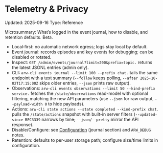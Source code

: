 # Telemetry & Privacy
Updated: 2025-09-16
Type: Reference

Microsummary: What’s logged in the event journal, how to disable, and retention defaults. Beta.

- Local‑first: no automatic network egress; logs stay local by default.
- Event journal: records episodes and key events for debugging; can be disabled or rotated.
- Inspect: `GET /admin/events/journal?limit=200&prefix=topic.` returns the latest JSONL entries (admin only).
- CLI: `arw-cli events journal --limit 100 --prefix chat.` tails the same endpoint with a text summary (`--follow` keeps polling, `--after 2025-10-02T17:15:00Z` skips older entries, `--json` prints raw output).
- Observations: `arw-cli events observations --limit 50 --kind-prefix service.` fetches the `/state/observations` read-model with optional filtering, matching the new API parameters (use `--json` for raw output, `--payload-width 0` to hide payloads).
- Actions: `arw-cli state actions --state completed --kind-prefix chat.` pulls the `/state/actions` snapshot with built-in server filters (`--updated-since RFC3339` narrows by time; `--json/--pretty` mirror the API response).
- Disable/Configure: see [Configuration](../CONFIGURATION.md) (journal section) and `ARW_DEBUG` notes.
- Retention: defaults to per‑user storage path; configure size/time limits in configuration.
